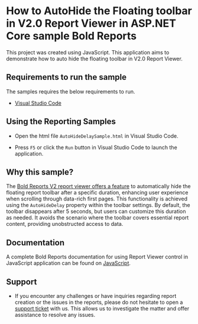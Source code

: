 # How to AutoHide the Floating toolbar in V2.0 Report Viewer in ASP.NET Core sample Bold Reports

This project was created using JavaScript. This application aims to demonstrate how to auto hide the floating toolbar in V2.0 Report Viewer.

## Requirements to run the sample

The samples requires the below requirements to run.

* [Visual Studio Code](https://code.visualstudio.com/download)

## Using the Reporting Samples

* Open the html file `AutoHideDelaySample.html` in Visual Studio Code.

* Press `F5` or click the `Run` button in Visual Studio Code to launch the application.

## Why this sample?

The [Bold Reports V2 report viewer offers a feature](https://help.boldreports.com/embedded-reporting/javascript-reporting/report-viewer/how-to/migrate-report-viewer-v2/) to automatically hide the floating report toolbar after a specific duration, enhancing user experience when scrolling through data-rich first pages. This functionality is achieved using the `AutoHideDelay` property within the toolbar settings. By default, the toolbar disappears after 5 seconds, but users can customize this duration as needed. It avoids the scenario where the toolbar covers essential report content, providing unobstructed access to data.

## Documentation

A complete Bold Reports documentation for using Report Viewer control in JavaScript application can be found on [JavaScript](https://help.boldreports.com/embedded-reporting/javascript-reporting/report-viewer/display-ssrs-rdl-report-in-javascript-application/).

## Support

* If you encounter any challenges or have inquiries regarding report creation or the issues in the reports, please do not hesitate to open a [support ticket](https://support.boldreports.com/support) with us. This allows us to investigate the matter and offer assistance to resolve any issues.